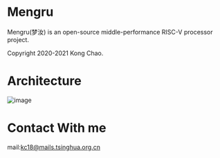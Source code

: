 # Mengru

Mengru(梦汝) is an open-source middle-performance RISC-V processor project.

Copyright 2020-2021  Kong Chao.

# Architecture

![image](https://user-images.githubusercontent.com/54934334/148646936-ca31444c-c447-4982-82dd-8fbd46a58ea4.png)

# Contact With me

mail:kc18@mails.tsinghua.org.cn
